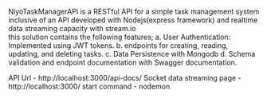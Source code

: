 NiyoTaskManagerAPI is a RESTful API for a simple task management system inclusive of an API developed with Nodejs(express framework) and realtime data streaming capacity
with stream.io  
this solution contains the following features;
a. User  Authentication: Implemented using JWT tokens.
b. endpoints for creating, reading, updating, and deleting tasks.
c. Data Persistence with Mongodb
d. Schema validation and endpoint documentation with Swagger documentation.

API Url - http://localhost:3000/api-docs/
Socket data streaming page - http://localhost:3000/
start command - nodemon



